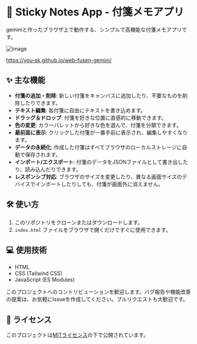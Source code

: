 # 🚀 Sticky Notes App - 付箋メモアプリ

geminiと作ったブラウザ上で動作する、シンプルで高機能な付箋メモアプリです。

![image](https://github.com/user-attachments/assets/ed06f1f3-9262-4d5a-a360-e88ec621ebe5)

https://you-sk.github.io/web-fusen-gemini/

## ✨ 主な機能

* **付箋の追加・削除**: 新しい付箋をキャンバスに追加したり、不要なものを削除したりできます。
* **テキスト編集**: 各付箋に自由にテキストを書き込めます。
* **ドラッグ＆ドロップ**: 付箋を好きな位置に直感的に移動できます。
* **色の変更**: カラーパレットから好きな色を選んで、付箋を分類できます。
* **最前面に表示**: クリックした付箋が一番手前に表示され、編集しやすくなります。
* **データの永続化**: 作成した付箋はすべてブラウザのローカルストレージに自動で保存されます。
* **インポート/エクスポート**: 付箋のデータをJSONファイルとして書き出したり、読み込んだりできます。
* **レスポンシブ対応**: ブラウザのサイズを変更したり、異なる画面サイズのデバイスでインポートしたりしても、付箋が画面外に消えません。

## 🛠️ 使い方

1.  このリポジトリをクローンまたはダウンロードします。
2.  `index.html` ファイルをブラウザで開くだけですぐに使用できます。

## 💻 使用技術

* HTML
* CSS (Tailwind CSS)
* JavaScript (ES Modules)

このプロジェクトへのコントリビューションを歓迎します。バグ報告や機能改善の提案は、お気軽にIssueを作成してください。プルリクエストも大歓迎です。

## 📄 ライセンス

このプロジェクトは[MITライセンス](https://opensource.org/licenses/MIT)の下で公開されています。

